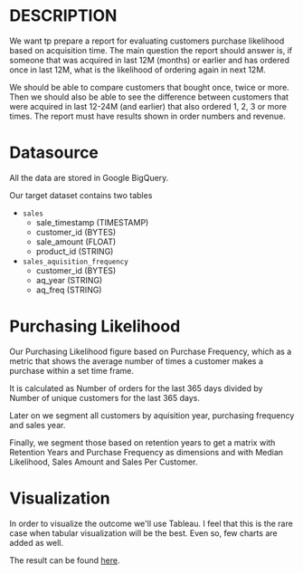 # DESCRIPTION

We want tp prepare a report for evaluating customers purchase likelihood based on acquisition time. The main question the report should answer is, if someone that was acquired
in last 12M (months) or earlier and has ordered once in last 12M, what is the likelihood of ordering again in next 12M.

We should be able to compare customers that bought once, twice or more. Then we should also be able to see the difference between
customers that were acquired in last 12-24M (and earlier) that also ordered 1, 2, 3 or more times. The report must have results shown in order numbers and revenue.

# Datasource

All the data are stored in Google BigQuery.

Our target dataset contains two tables

* `sales`
  * sale_timestamp (TIMESTAMP)
  * customer_id	(BYTES)	
  * sale_amount	(FLOAT)	
  * product_id	(STRING)	
* `sales_aquisition_frequency`
  * customer_id	(BYTES)	
  * aq_year	(STRING)	
  * aq_freq	(STRING)	

# Purchasing Likelihood

Our Purchasing Likelihood figure based on Purchase Frequency, which as a metric that shows the average number of times a customer makes a purchase within a set time frame.

It is calculated as Number of orders for the last 365 days divided by Number of unique customers for the last 365 days.

Later on we segment all customers by aquisition year, purchasing frequency and sales year.

Finally, we segment those based on retention years to get a matrix with Retention Years and Purchase Frequency as dimensions and with Median Likelihood, Sales Amount and Sales Per Customer.

# Visualization

In order to visualize the outcome we'll use Tableau. I feel that this is the rare case when tabular visualization will be the best. Even so, few charts are added as well.

The result can be found [here](https://public.tableau.com/profile/andriy.kravets#!/vizhome/PurchasingLikelihood/Dashboard).
